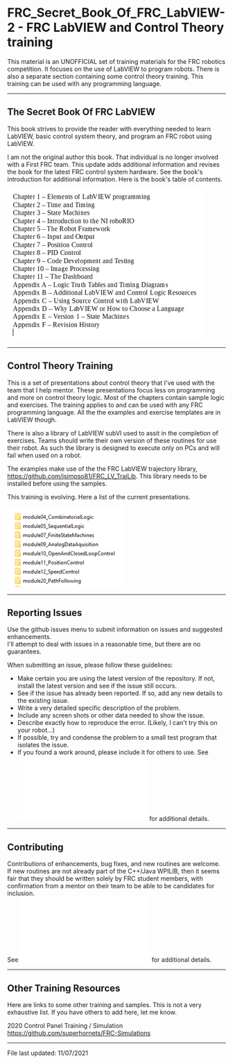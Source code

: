 # FRC_Secret_Book_Of_FRC_LabVIEW-2 - FRC LabVIEW and Control Theory training

This material is an UNOFFICIAL set of training materials for the FRC robotics competition.  It focuses on the use of LabVIEW to program robots.  There is also a separate section containing some control theory training.  This training can be used with any programming language.

---
## The Secret Book Of FRC LabVIEW

This book strives to provide the reader with everything needed to learn LabVIEW, basic control system theory, and program an FRC robot using LabVIEW.  

I am not the original author this book.  That individual is no longer involved with a First FRC team.  This update adds additional information and revises the book for the latest FRC control system hardware.  See the book's introduction for additional information.  Here is the book's table of contents.

![TOC](SecretBookTOC.PNG)

---
## Control Theory Training

This is a set of presentations about control theory that I've used with the team that I help mentor.  These presentations focus less on programming and more on control theory logic.  Most of the chapters contain sample logic and exercises.  The training applies to and can be used with any FRC programming language.  All the the examples and exercise templates are in LabVIEW though.  

There is also a library of LabVIEW subVI used to assit in the completion of exercises.  Teams should write their own version of these routines for use their robot.  As such the library is designed to execute only on PCs and will fail when used on a robot.

The examples make use of the the FRC LabVIEW trajectory library, https://github.com/jsimpso81/FRC_LV_TrajLib.  This library needs to be installed before using the samples.

This training is evolving.  Here a list of the current presentations.

![TOC](ControlTheoryTrainingTOC.PNG)



---
## Reporting Issues

Use the github issues menu to submit information on issues and suggested enhancements.  
I'll attempt to deal with issues in a reasonable time, but there are no guarantees.

When submitting an issue, please follow these guidelines:
- Make certain you are using the latest version of the repository.  If not, install the latest version and see if the issue still occurs.
- See if the issue has already been reported.  If so, add any new details to the existing issue.
- Write a very detailed specific description of the problem.
- Include any screen shots or other data needed to show the issue.
- Describe exactly how to reproduce the error.  (Likely, I can't try this on your robot...)
- If possible, try and condense the problem to a small test program that isolates the issue.
- If you found a work around, please include it for others to use.
See ![Contributing.md!](Contributing.md) for additional details.

---
## Contributing

Contributions of enhancements, bug fixes, and new routines are welcome.  If new routines are not already part of the C++/Java WPILIB, then it seems fair that they 
should be written solely by FRC student members, with confirmation from a mentor on their team to be able to be candidates for inclusion.  
See ![Contributing.md!](Contributing.md) for additional details.


---
## Other Training Resources

Here are links to some other training and samples.  This is not a very exhaustive list.  If you have others to add here, let me know.

  2020 Control Panel Training / Simulation
  https://github.com/superhornets/FRC-Simulations

---
File last updated: 11/07/2021
